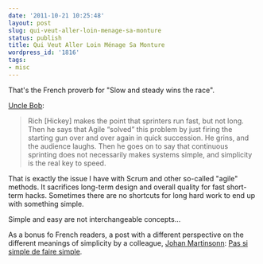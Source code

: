 ```yaml
---
date: '2011-10-21 10:25:48'
layout: post
slug: qui-veut-aller-loin-menage-sa-monture
status: publish
title: Qui Veut Aller Loin Ménage Sa Monture
wordpress_id: '1816'
tags:
- misc
---
```


That's the French proverb for "Slow and steady wins the race".

[Uncle Bob](http://blog.8thlight.com/uncle-bob/2011/10/20/Simple-Hickey.html):
> Rich  \[Hickey\] makes the point that sprinters run fast, but not long. Then he says that Agile “solved” this problem by just firing the starting gun over and over again in quick succession. He grins, and the audience laughs. Then he goes on to say that continuous sprinting does not necessarily makes systems simple, and simplicity is the real key to speed.

That is exactly the issue I have with Scrum and other so-called "agile" methods. It sacrifices long-term design and overall quality  for fast short-term hacks. Sometimes there are no shortcuts for long hard work to end up with something simple.

Simple and easy are not interchangeable concepts...

As a bonus fo French readers, a post with a different perspective on the different meanings of simplicity by a colleague, [Johan Martinsonn](http://martinsson-johan.blogspot.com/): [Pas si simple de faire simple](http://martinsson-johan.blogspot.com/2011/10/pas-si-simple-de-faire-simple.html).

